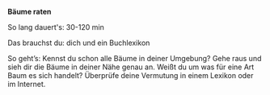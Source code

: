 **Bäume raten**

So lang dauert's: 30-120 min

Das brauchst du: dich und ein Buchlexikon

So geht’s: Kennst du schon alle Bäume in deiner Umgebung? Gehe raus und sieh dir die Bäume in deiner Nähe genau an. Weißt du um was für eine Art Baum es sich handelt? Überprüfe deine Vermutung in einem Lexikon oder im Internet.
